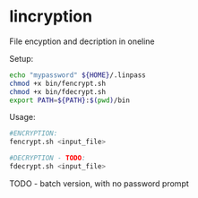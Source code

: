 # lincryption

File encyption and decription in oneline


Setup:

```sh
echo "mypassword" ${HOME}/.linpass
chmod +x bin/fencrypt.sh
chmod +x bin/fdecrypt.sh
export PATH=${PATH}:$(pwd)/bin
```

Usage:
```sh
#ENCRYPTION:
fencrypt.sh <input_file>

#DECRYPTION - TODO:
fdecrypt.sh <input_file>
```


TODO - batch version, with no password prompt